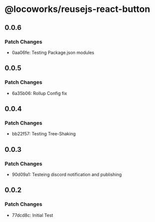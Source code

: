 # @locoworks/reusejs-react-button

## 0.0.6

### Patch Changes

- 0aa06fe: Testing Package.json modules

## 0.0.5

### Patch Changes

- 6a35b06: Rollup Config fix

## 0.0.4

### Patch Changes

- bb22f57: Testing Tree-Shaking

## 0.0.3

### Patch Changes

- 90d09a1: Testeing discord notification and publishing

## 0.0.2

### Patch Changes

- 77dcd8c: Initial Test
